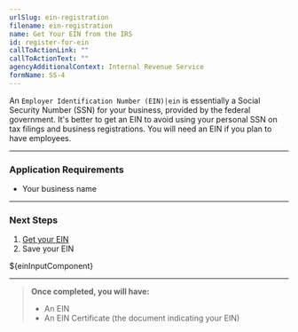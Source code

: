 ```yaml
---
urlSlug: ein-registration
filename: ein-registration
name: Get Your EIN from the IRS
id: register-for-ein
callToActionLink: ""
callToActionText: ""
agencyAdditionalContext: Internal Revenue Service
formName: SS-4
---
```


An `Employer Identification Number (EIN)|ein` is essentially a Social Security Number (SSN) for your business, provided by the federal government. It's better to get an EIN to avoid using your personal SSN on tax filings and business registrations. You will need an EIN if you plan to have employees.

---

### Application Requirements

- Your business name

---

### Next Steps

1. [Get your EIN](https://www.irs.gov/businesses/small-businesses-self-employed/apply-for-an-employer-identification-number-ein-online)
2. Save your EIN

${einInputComponent}

---

> **Once completed, you will have:**
>
> - An EIN
> - An EIN Certificate (the document indicating your EIN)

